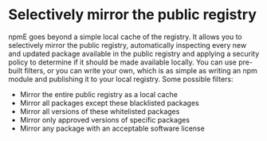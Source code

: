 <!--
order: 5
title: Whitelists
-->

# Selectively mirror the public registry

npmE goes beyond a simple local cache of the registry. It allows you to
selectively mirror the public registry, automatically inspecting every new and
updated package available in the public registry and applying a security
policy to determine if it should be made available locally. You can use
pre-built filters, or you can write your own, which is as simple as writing
an npm module and publishing it to your local registry. Some possible filters:

- Mirror the entire public registry as a local cache
- Mirror all packages except these blacklisted packages
- Mirror all versions of these whitelisted packages
- Mirror only approved versions of specific packages
- Mirror any package with an acceptable software license
